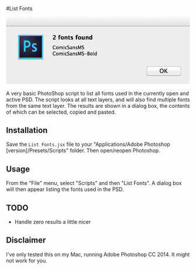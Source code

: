 #List Fonts

![Screenshot of resulting dialog box](/screenshots/result.jpg?raw=true)

A very basic PhotoShop script to list all fonts used in the currently open and active PSD. The script looks at all text layers, and will also find multiple fonts from the same text layer. The results are shown in a dialog box, the contents of which can be selected, copied and pasted. 

## Installation

Save the `List Fonts.jsx` file to your "Applications/Adobe Photoshop [version]/Presets/Scripts" folder. Then open/reopen Photoshop.

## Usage

From the "File" menu, select "Scripts" and then "List Fonts". A dialog box will then appear listing the fonts used in the PSD.

## TODO

* Handle zero results a little nicer

## Disclaimer

I've only tested this on my Mac, running Adobe Photoshop CC 2014. It might not work for you.
